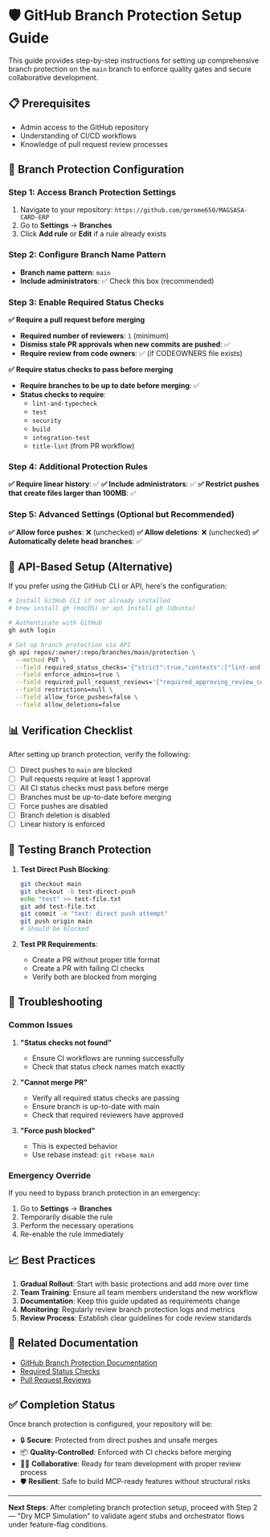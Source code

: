 # 🛡️ GitHub Branch Protection Setup Guide

This guide provides step-by-step instructions for setting up comprehensive branch protection on the `main` branch to enforce quality gates and secure collaborative development.

## 📋 Prerequisites

- Admin access to the GitHub repository
- Understanding of CI/CD workflows
- Knowledge of pull request review processes

## 🎯 Branch Protection Configuration

### Step 1: Access Branch Protection Settings

1. Navigate to your repository: `https://github.com/gerome650/MAGSASA-CARD-ERP`
2. Go to **Settings** → **Branches**
3. Click **Add rule** or **Edit** if a rule already exists

### Step 2: Configure Branch Name Pattern

- **Branch name pattern**: `main`
- **Include administrators**: ✅ Check this box (recommended)

### Step 3: Enable Required Status Checks

**✅ Require a pull request before merging**
- **Required number of reviewers**: `1` (minimum)
- **Dismiss stale PR approvals when new commits are pushed**: ✅
- **Require review from code owners**: ✅ (if CODEOWNERS file exists)

**✅ Require status checks to pass before merging**
- **Require branches to be up to date before merging**: ✅
- **Status checks to require**:
  - `lint-and-typecheck`
  - `test`
  - `security`
  - `build`
  - `integration-test`
  - `title-lint` (from PR workflow)

### Step 4: Additional Protection Rules

**✅ Require linear history**: ✅
**✅ Include administrators**: ✅
**✅ Restrict pushes that create files larger than 100MB**: ✅

### Step 5: Advanced Settings (Optional but Recommended)

**✅ Allow force pushes**: ❌ (unchecked)
**✅ Allow deletions**: ❌ (unchecked)
**✅ Automatically delete head branches**: ✅

## 🔧 API-Based Setup (Alternative)

If you prefer using the GitHub CLI or API, here's the configuration:

```bash
# Install GitHub CLI if not already installed
# brew install gh (macOS) or apt install gh (Ubuntu)

# Authenticate with GitHub
gh auth login

# Set up branch protection via API
gh api repos/:owner/:repo/branches/main/protection \
  --method PUT \
  --field required_status_checks='{"strict":true,"contexts":["lint-and-typecheck","test","security","build","integration-test","title-lint"]}' \
  --field enforce_admins=true \
  --field required_pull_request_reviews='{"required_approving_review_count":1,"dismiss_stale_reviews":true,"require_code_owner_reviews":true}' \
  --field restrictions=null \
  --field allow_force_pushes=false \
  --field allow_deletions=false
```

## 📊 Verification Checklist

After setting up branch protection, verify the following:

- [ ] Direct pushes to `main` are blocked
- [ ] Pull requests require at least 1 approval
- [ ] All CI status checks must pass before merge
- [ ] Branches must be up-to-date before merging
- [ ] Force pushes are disabled
- [ ] Branch deletion is disabled
- [ ] Linear history is enforced

## 🧪 Testing Branch Protection

1. **Test Direct Push Blocking**:
   ```bash
   git checkout main
   git checkout -b test-direct-push
   echo "test" >> test-file.txt
   git add test-file.txt
   git commit -m "test: direct push attempt"
   git push origin main
   # Should be blocked
   ```

2. **Test PR Requirements**:
   - Create a PR without proper title format
   - Create a PR with failing CI checks
   - Verify both are blocked from merging

## 🚨 Troubleshooting

### Common Issues

1. **"Status checks not found"**
   - Ensure CI workflows are running successfully
   - Check that status check names match exactly

2. **"Cannot merge PR"**
   - Verify all required status checks are passing
   - Ensure branch is up-to-date with main
   - Check that required reviewers have approved

3. **"Force push blocked"**
   - This is expected behavior
   - Use rebase instead: `git rebase main`

### Emergency Override

If you need to bypass branch protection in an emergency:

1. Go to **Settings** → **Branches**
2. Temporarily disable the rule
3. Perform the necessary operations
4. Re-enable the rule immediately

## 📈 Best Practices

1. **Gradual Rollout**: Start with basic protections and add more over time
2. **Team Training**: Ensure all team members understand the new workflow
3. **Documentation**: Keep this guide updated as requirements change
4. **Monitoring**: Regularly review branch protection logs and metrics
5. **Review Process**: Establish clear guidelines for code review standards

## 🔗 Related Documentation

- [GitHub Branch Protection Documentation](https://docs.github.com/en/repositories/configuring-branches-and-merges-in-your-repository/defining-the-mergeability-of-pull-requests/about-protected-branches)
- [Required Status Checks](https://docs.github.com/en/repositories/configuring-branches-and-merges-in-your-repository/defining-the-mergeability-of-pull-requests/troubleshooting-required-status-checks)
- [Pull Request Reviews](https://docs.github.com/en/pull-requests/collaborating-with-pull-requests/reviewing-changes-in-pull-requests/about-pull-request-reviews)

## ✅ Completion Status

Once branch protection is configured, your repository will be:

- 🔒 **Secure**: Protected from direct pushes and unsafe merges
- 📦 **Quality-Controlled**: Enforced with CI checks before merging
- 🧑‍💻 **Collaborative**: Ready for team development with proper review process
- 🛡️ **Resilient**: Safe to build MCP-ready features without structural risks

---

**Next Steps**: After completing branch protection setup, proceed with Step 2 — "Dry MCP Simulation" to validate agent stubs and orchestrator flows under feature-flag conditions.
